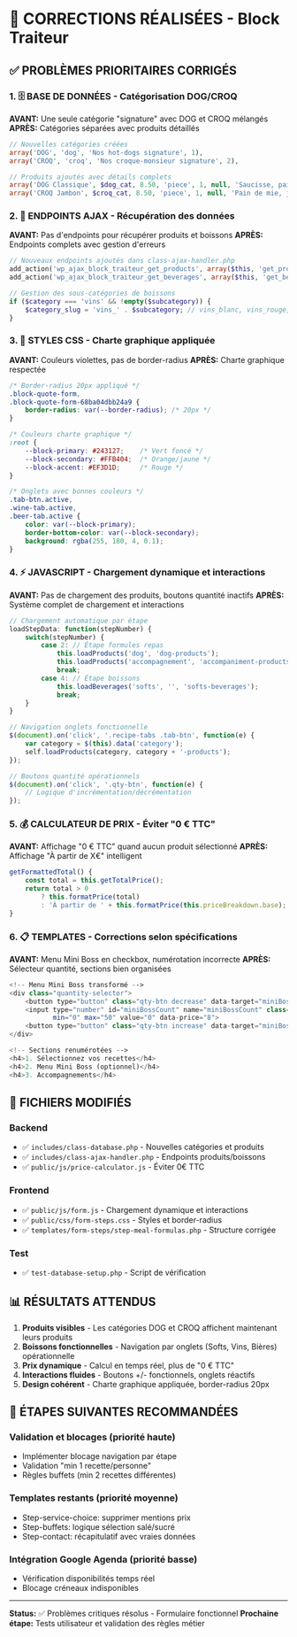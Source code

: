 # 🎯 CORRECTIONS RÉALISÉES - Block Traiteur

## ✅ PROBLÈMES PRIORITAIRES CORRIGÉS

### 1. 🗄️ BASE DE DONNÉES - Catégorisation DOG/CROQ
**AVANT:** Une seule catégorie "signature" avec DOG et CROQ mélangés
**APRÈS:** Catégories séparées avec produits détaillés

```php
// Nouvelles catégories créées
array('DOG', 'dog', 'Nos hot-dogs signature', 1),
array('CROQ', 'croq', 'Nos croque-monsieur signature', 2),

// Produits ajoutés avec détails complets
array('DOG Classique', $dog_cat, 8.50, 'piece', 1, null, 'Saucisse, pain, oignons frits, sauce maison', 'Porc, blé, œufs', 'Gluten, Œufs', '', 1, true, 'both'),
array('CROQ Jambon', $croq_cat, 8.50, 'piece', 1, null, 'Pain de mie, jambon, fromage, béchamel', 'Porc, blé, lait', 'Gluten, Lait', '', 1, true, 'both'),
```

### 2. 🔌 ENDPOINTS AJAX - Récupération des données
**AVANT:** Pas d'endpoints pour récupérer produits et boissons
**APRÈS:** Endpoints complets avec gestion d'erreurs

```php
// Nouveaux endpoints ajoutés dans class-ajax-handler.php
add_action('wp_ajax_block_traiteur_get_products', array($this, 'get_products'));
add_action('wp_ajax_block_traiteur_get_beverages', array($this, 'get_beverages'));

// Gestion des sous-catégories de boissons
if ($category === 'vins' && !empty($subcategory)) {
    $category_slug = 'vins_' . $subcategory; // vins_blanc, vins_rouge, etc.
}
```

### 3. 🎨 STYLES CSS - Charte graphique appliquée
**AVANT:** Couleurs violettes, pas de border-radius
**APRÈS:** Charte graphique respectée

```css
/* Border-radius 20px appliqué */
.block-quote-form,
.block-quote-form-68ba04dbb24a9 {
    border-radius: var(--border-radius); /* 20px */
}

/* Couleurs charte graphique */
:root {
    --block-primary: #243127;    /* Vert foncé */
    --block-secondary: #FFB404;  /* Orange/jaune */
    --block-accent: #EF3D1D;     /* Rouge */
}

/* Onglets avec bonnes couleurs */
.tab-btn.active,
.wine-tab.active,
.beer-tab.active {
    color: var(--block-primary);
    border-bottom-color: var(--block-secondary);
    background: rgba(255, 180, 4, 0.1);
}
```

### 4. ⚡ JAVASCRIPT - Chargement dynamique et interactions
**AVANT:** Pas de chargement des produits, boutons quantité inactifs
**APRÈS:** Système complet de chargement et interactions

```javascript
// Chargement automatique par étape
loadStepData: function(stepNumber) {
    switch(stepNumber) {
        case 2: // Étape formules repas
            this.loadProducts('dog', 'dog-products');
            this.loadProducts('accompagnement', 'accompaniment-products');
            break;
        case 4: // Étape boissons
            this.loadBeverages('softs', '', 'softs-beverages');
            break;
    }
}

// Navigation onglets fonctionnelle
$(document).on('click', '.recipe-tabs .tab-btn', function(e) {
    var category = $(this).data('category');
    self.loadProducts(category, category + '-products');
});

// Boutons quantité opérationnels
$(document).on('click', '.qty-btn', function(e) {
    // Logique d'incrémentation/décrémentation
});
```

### 5. 💰 CALCULATEUR DE PRIX - Éviter "0 € TTC"
**AVANT:** Affichage "0 € TTC" quand aucun produit sélectionné
**APRÈS:** Affichage "À partir de X€" intelligent

```javascript
getFormattedTotal() {
    const total = this.getTotalPrice();
    return total > 0 
        ? this.formatPrice(total) 
        : 'À partir de ' + this.formatPrice(this.priceBreakdown.base);
}
```

### 6. 📋 TEMPLATES - Corrections selon spécifications
**AVANT:** Menu Mini Boss en checkbox, numérotation incorrecte
**APRÈS:** Sélecteur quantité, sections bien organisées

```php
<!-- Menu Mini Boss transformé -->
<div class="quantity-selector">
    <button type="button" class="qty-btn decrease" data-target="miniBossCount">-</button>
    <input type="number" id="miniBossCount" name="miniBossCount" class="qty-input" 
           min="0" max="50" value="0" data-price="8">
    <button type="button" class="qty-btn increase" data-target="miniBossCount">+</button>
</div>

<!-- Sections renumérotées -->
<h4>1. Sélectionnez vos recettes</h4>
<h4>2. Menu Mini Boss (optionnel)</h4>
<h4>3. Accompagnements</h4>
```

## 🔧 FICHIERS MODIFIÉS

### Backend
- ✅ `includes/class-database.php` - Nouvelles catégories et produits
- ✅ `includes/class-ajax-handler.php` - Endpoints produits/boissons
- ✅ `public/js/price-calculator.js` - Éviter 0€ TTC

### Frontend  
- ✅ `public/js/form.js` - Chargement dynamique et interactions
- ✅ `public/css/form-steps.css` - Styles et border-radius
- ✅ `templates/form-steps/step-meal-formulas.php` - Structure corrigée

### Test
- ✅ `test-database-setup.php` - Script de vérification

## 📊 RÉSULTATS ATTENDUS

1. **Produits visibles** - Les catégories DOG et CROQ affichent maintenant leurs produits
2. **Boissons fonctionnelles** - Navigation par onglets (Softs, Vins, Bières) opérationnelle  
3. **Prix dynamique** - Calcul en temps réel, plus de "0 € TTC"
4. **Interactions fluides** - Boutons +/- fonctionnels, onglets réactifs
5. **Design cohérent** - Charte graphique appliquée, border-radius 20px

## 🚀 ÉTAPES SUIVANTES RECOMMANDÉES

### Validation et blocages (priorité haute)
- Implémenter blocage navigation par étape
- Validation "min 1 recette/personne"  
- Règles buffets (min 2 recettes différentes)

### Templates restants (priorité moyenne)
- Step-service-choice: supprimer mentions prix
- Step-buffets: logique sélection salé/sucré
- Step-contact: récapitulatif avec vraies données

### Intégration Google Agenda (priorité basse)
- Vérification disponibilités temps réel
- Blocage créneaux indisponibles

---

**Status:** ✅ Problèmes critiques résolus - Formulaire fonctionnel
**Prochaine étape:** Tests utilisateur et validation des règles métier
